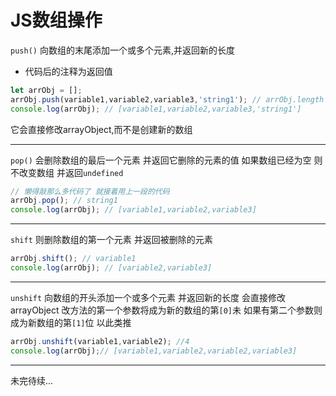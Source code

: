 # JS数组操作
 `push()`  向数组的末尾添加一个或多个元素,并返回新的长度 
* 代码后的注释为返回值
``` javascript
let arrObj = [];
arrObj.push(variable1,variable2,variable3,'string1'); // arrObj.length
console.log(arrObj); // [variable1,variable2,variable3,'string1']
```

它会直接修改arrayObject,而不是创建新的数组

------

`pop()`  会删除数组的最后一个元素 并返回它删除的元素的值 
如果数组已经为空 则不改变数组 并返回`undefined`
```javascript
// 懒得敲那么多代码了 就接着用上一段的代码
arrObj.pop(); // string1
console.log(arrObj); // [variable1,variable2,variable3]

````
-----
`shift` 则删除数组的第一个元素 并返回被删除的元素
```javascript
arrObj.shift(); // variable1
console.log(arrObj); // [variable2,variable3]
```
----
`unshift` 向数组的开头添加一个或多个元素 并返回新的长度  会直接修改arrayObject
改方法的第一个参数将成为新的数组的第`[0]`未 如果有第二个参数则成为新数组的第`[1]`位 以此类推
```javascript
arrObj.unshift(variable1,variable2); //4
console.log(arrObj);// [variable1,variable2,variable2,variable3] 
```
-----
未完待续...